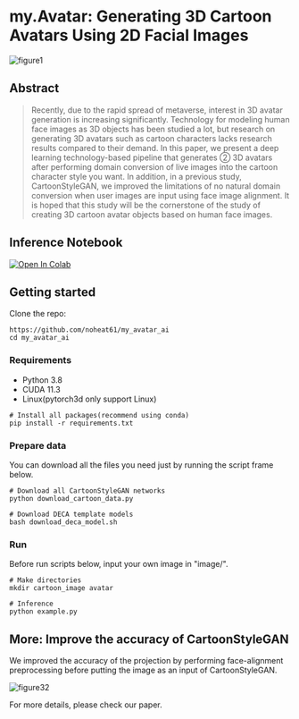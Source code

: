 # **my.Avatar: Generating 3D Cartoon Avatars Using 2D Facial Images**

![figure1](https://user-images.githubusercontent.com/62093939/195901755-32fb5ea7-b196-49ae-bcb1-efd12873835e.png)

## Abstract
> Recently, due to the rapid spread of metaverse, interest in 3D avatar generation is increasing significantly. Technology for modeling human face images as 3D objects has been studied a lot, but research on generating 3D avatars such as cartoon characters lacks research results compared to their demand. In this paper, we present a deep learning technology-based pipeline that generates ② 3D avatars after performing domain conversion of live images into the cartoon character style you want. In addition, in a previous study, CartoonStyleGAN, we improved the limitations of no natural domain conversion when user images are input using face image alignment. It is hoped that this study will be the cornerstone of the study of creating 3D cartoon avatar objects based on human face images.

## Inference Notebook
<a href="https://colab.research.google.com/gist/noheat61/062a03245cf495cf3674df7a6cddfada/demo.ipynb" target="_parent"><img src="https://colab.research.google.com/assets/colab-badge.svg" alt="Open In Colab"/></a>


## Getting started

Clone the repo:
```shell
https://github.com/noheat61/my_avatar_ai
cd my_avatar_ai
```

### **Requirements**

* Python 3.8
* CUDA 11.3
* Linux(pytorch3d only support Linux)
```shell
# Install all packages(recommend using conda)
pip install -r requirements.txt
```

### **Prepare data**
You can download all the files you need just by running the script frame below.
```shell
# Download all CartoonStyleGAN networks
python download_cartoon_data.py

# Download DECA template models
bash download_deca_model.sh
```

### **Run**
Before run scripts below, input your own image in "image/".
```shell
# Make directories
mkdir cartoon_image avatar

# Inference
python example.py
```

## More: Improve the accuracy of CartoonStyleGAN
We improved the accuracy of the projection by performing face-alignment preprocessing before putting the image as an input of CartoonStyleGAN.

![figure32](https://user-images.githubusercontent.com/62093939/195905995-103f6ce3-286a-4438-85a9-e874506820a9.png)

For more details, please check our paper.



